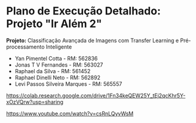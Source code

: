 # Plano de Execução Detalhado: Projeto "Ir Além 2"

**Projeto:** Classificação Avançada de Imagens com Transfer Learning e Pré-processamento Inteligente

- Yan Pimentel Cotta - RM: 562836
- Jonas T V Fernandes - RM: 563027
- Raphael da Silva - RM: 561452
- Raphael Dinelli Neto - RM: 562892
- Levi Passos Silveira Marques - RM: 565557


https://colab.research.google.com/drive/1Fn34keQEW25Y_tEj2qcKhr5Y-xOzVQrw?usp=sharing

https://www.youtube.com/watch?v=csRnLQyvWsM
